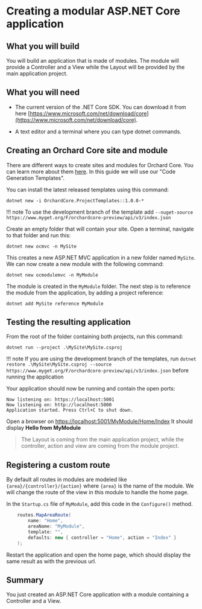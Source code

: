 # Creating a modular ASP.NET Core application

## What you will build

You will build an application that is made of modules. The module will provide a Controller and a View while the Layout will
be provided by the main application project.

## What you will need

- The current version of the .NET Core SDK. You can download it from here [https://www.microsoft.com/net/download/core](https://www.microsoft.com/net/download/core).

- A text editor and a terminal where you can type dotnet commands.

## Creating an Orchard Core site and module

There are different ways to create sites and modules for Orchard Core. You can learn more about them [here](../../templates/README.md). In this guide we will use our "Code Generation Templates".

You can install the latest released templates using this command:

```dotnet new -i OrchardCore.ProjectTemplates::1.0.0-*```

!!! note
    To use the development branch of the template add `--nuget-source https://www.myget.org/F/orchardcore-preview/api/v3/index.json`

Create an empty folder that will contain your site. Open a terminal, navigate to that folder and run this:

```dotnet new ocmvc -n MySite```

This creates a new ASP.NET MVC application in a new folder named `MySite`.
We can now create a new module with the following command:

```dotnet new ocmodulemvc -n MyModule```

The module is created in the `MyModule` folder.
The next step is to reference the module from the application, by adding a project reference:

```dotnet add MySite reference MyModule```

## Testing the resulting application

From the root of the folder containing both projects, run this command:

`dotnet run --project .\MySite\MySite.csproj`

!!! note
    If you are using the development branch of the templates, run `dotnet restore .\MySite\MySite.csproj --source https://www.myget.org/F/orchardcore-preview/api/v3/index.json` before running the application

Your application should now be running and contain the open ports:

```
Now listening on: https://localhost:5001
Now listening on: http://localhost:5000
Application started. Press Ctrl+C to shut down.
```

Open a browser on <https://localhost:5001/MyModule/Home/Index>
It should display __Hello from MyModule__

> The Layout is coming from the main application project, while the controller, action and view are coming from the module project.

## Registering a custom route

By default all routes in modules are modeled like `{area}/{controller}/{action}` where `{area}` is the name of the module.
We will change the route of the view in this module to handle the home page.

In the `Startup.cs` file of `MyModule`, add this code in the `Configure()` method.

```csharp
    routes.MapAreaRoute(
        name: "Home",
        areaName: "MyModule",
        template: "",
        defaults: new { controller = "Home", action = "Index" }
    );
```

Restart the application and open the home page, which should display the same result as with the previous url.

## Summary

You just created an ASP.NET Core application with a module containing a Controller and a View.
